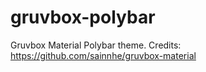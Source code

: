 # gruvbox-polybar
Gruvbox Material Polybar theme. Credits: https://github.com/sainnhe/gruvbox-material
